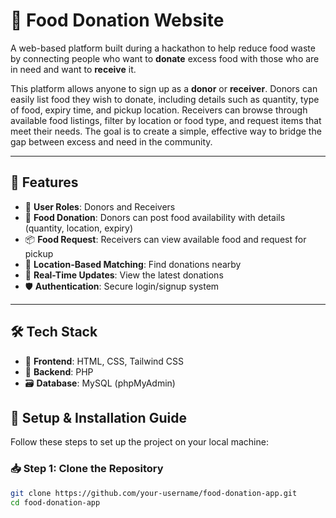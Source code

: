 # 🍱 Food Donation Website

A web-based platform built during a hackathon to help reduce food waste by connecting people who want to **donate** excess food with those who are in need and want to **receive** it.

This platform allows anyone to sign up as a **donor** or **receiver**. Donors can easily list food they wish to donate, including details such as quantity, type of food, expiry time, and pickup location. Receivers can browse through available food listings, filter by location or food type, and request items that meet their needs. The goal is to create a simple, effective way to bridge the gap between excess and need in the community.

---

## 🚀 Features

- 👥 **User Roles**: Donors and Receivers
- 🍛 **Food Donation**: Donors can post food availability with details (quantity, location, expiry)
- 📦 **Food Request**: Receivers can view available food and request for pickup
- 📍 **Location-Based Matching**: Find donations nearby
- 📅 **Real-Time Updates**: View the latest donations
- 🛡️ **Authentication**: Secure login/signup system

---

## 🛠️ Tech Stack

- 🎨 **Frontend**: HTML, CSS, Tailwind CSS
- 🧠 **Backend**: PHP
- 🗃️ **Database**: MySQL (phpMyAdmin)

 

## 🔧 Setup & Installation Guide

Follow these steps to set up the project on your local machine:

### 📥 Step 1: Clone the Repository

```bash
git clone https://github.com/your-username/food-donation-app.git
cd food-donation-app
